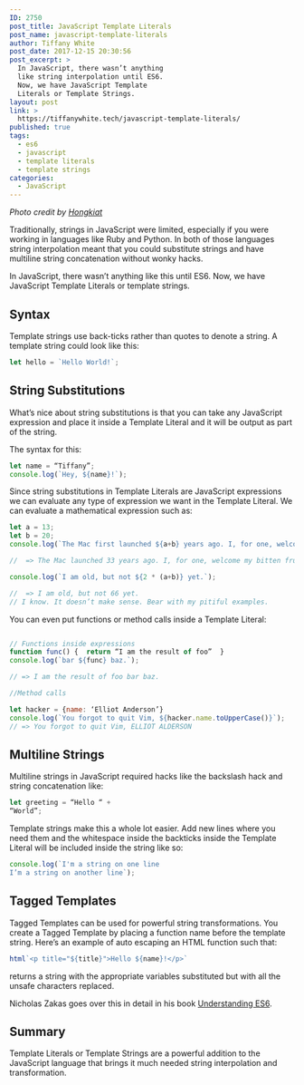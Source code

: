 ```yaml
---
ID: 2750
post_title: JavaScript Template Literals
post_name: javascript-template-literals
author: Tiffany White
post_date: 2017-12-15 20:30:56
post_excerpt: >
  In JavaScript, there wasn’t anything
  like string interpolation until ES6.
  Now, we have JavaScript Template
  Literals or Template Strings.
layout: post
link: >
  https://tiffanywhite.tech/javascript-template-literals/
published: true
tags:
  - es6
  - javascript
  - template literals
  - template strings
categories:
  - JavaScript
---
```

*Photo credit by [Hongkiat](https://www.hongkiat.com/blog/ecmascript-6-template-literals/)*

Traditionally, strings in JavaScript were limited, especially if you were working in languages like Ruby and Python. In both of those languages string interpolation meant that you could substitute strings and have multiline string concatenation without wonky hacks.

In JavaScript, there wasn’t anything like this until ES6. Now, we have JavaScript Template Literals or template strings. 

## Syntax
Template strings use back-ticks rather than quotes to denote a string. A template string could look like this:
```javascript
let hello = `Hello World!`;
```

## String Substitutions
What’s nice about string substitutions is that you can take any JavaScript expression and place it inside a Template Literal and it will be output as part of the string.

The syntax for this:

```javascript
let name = “Tiffany”;
console.log(`Hey, ${name}!`);
```

Since string substitutions in Template Literals are JavaScript expressions we can evaluate any type of expression we want in the Template Literal. We can evaluate a mathematical expression such as:

```javascript
let a = 13;
let b = 20;
console.log(`The Mac first launched ${a+b} years ago. I, for one, welcome my bitten fruit overlord.`);

//  => The Mac launched 33 years ago. I, for one, welcome my bitten fruit overlord.

console.log(`I am old, but not ${2 * (a+b)} yet.`);

//  => I am old, but not 66 yet.
// I know. It doesn’t make sense. Bear with my pitiful examples.
```

You can even put functions or method calls inside a Template Literal:

```javascript

// Functions inside expressions
function func() {  return “I am the result of foo”  }
console.log(`bar ${func} baz.`);

// => I am the result of foo bar baz.

//Method calls

let hacker = {name: ‘Elliot Anderson’}
console.log(`You forgot to quit Vim, ${hacker.name.toUpperCase()}`);
// => You forgot to quit Vim, ELLIOT ALDERSON
```

## Multiline Strings
Multiline strings in JavaScript required hacks like the backslash hack and string concatenation like:

```javascript
let greeting = “Hello “ +
“World”;
```

Template strings make this a whole lot easier. Add new lines where you need them and the whitespace inside the backticks inside the Template Literal will be included inside the string like so:

```javascript
console.log(`I'm a string on one line
I’m a string on another line`);
```

## Tagged Templates
Tagged Templates can be used for powerful string transformations. You create a Tagged Template by placing a function name before the template string. Here’s an example of auto escaping an HTML function such that:

```javascript
html`<p title="${title}">Hello ${name}!</p>`
```

returns a string with the appropriate variables substituted but with all the unsafe characters replaced.

Nicholas Zakas goes over this in detail in his book [Understanding ES6](https://leanpub.com/understandinges6/read#leanpub-auto-multiline-strings).

## Summary
Template Literals or Template Strings are a powerful addition to the JavaScript language that brings it much needed string interpolation and transformation.
